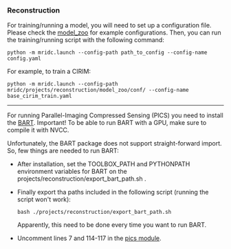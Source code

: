 ### **Reconstruction**

For training/running a model, you will need to set up a configuration file.
Please check the [model_zoo](projects/reconstruction/model_zoo/conf) for example configurations.
Then, you can run the training/running script with the following command:

`python -m mridc.launch --config-path path_to_config --config-name config.yaml`

For example, to train a CIRIM:

`python -m mridc.launch --config-path mridc/projects/reconstruction/model_zoo/conf/ --config-name base_cirim_train.yaml`

---
For running Parallel-Imaging Compressed Sensing (PICS) you need to install the
[BART](https://mrirecon.github.io/bart/). Important! To be able to run BART with a GPU, make sure to compile it with
NVCC.

Unfortunately, the BART package does not support straight-forward import.
So, few things are needed to run BART:

- After installation, set the TOOLBOX_PATH and PYTHONPATH environment variables for BART on the
  projects/reconstruction/export_bart_path.sh .
- Finally export tha paths included in the following script (running the script won't work):

    ```
    bash ./projects/reconstruction/export_bart_path.sh
    ```
  Apparently, this need to be done every time you want to run BART.
- Uncomment lines 7 and 114-117 in the [pics module](mridc/collections/reconstruction/models/pics.py).
